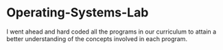 # Operating-Systems-Lab
I went ahead and hard coded all the programs in our curriculum to attain a better understanding of the concepts involved in each program.
